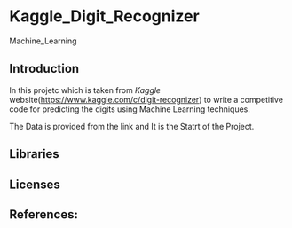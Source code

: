 # Kaggle_Digit_Recognizer
Machine_Learning

## Introduction 

In this projetc which is taken from *Kaggle* website(https://www.kaggle.com/c/digit-recognizer) to write a competitive code for predicting the digits using Machine Learning techniques. 

The Data is provided from the link and It is the Statrt of the Project. 

## Libraries


## Licenses


## References:











